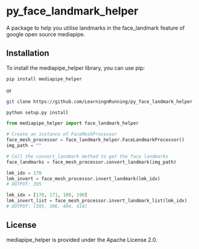 # py_face_landmark_helper
A package to help you utilise landmarks in the face_landmark feature of google open source mediapipe.



## Installation

To install the mediapipe_helper library, you can use pip:

```bash
pip install mediapipe_helper
```

or

```bash
git clone https://github.com/LearningnRunning/py_face_landmark_helper

python setup.py install
```

```python
from mediapipe_helper import face_landmark_helper

# Create an instance of FaceMeshProcessor
face_mesh_processor = face_landmark_helper.FaceLandmarkProcessor()
img_path = ""

# Call the convert_landmark method to get the face landmarks
face_landmarks = face_mesh_processor.convert_landmark(img_path)

lmk_idx = 170
lmk_invert = face_mesh_processor.invert_landmark(lmk_idx)
# OUTPUT: 395

lmk_idx = [170, 171, 180, 190]
lmk_invert_list = face_mesh_processor.invert_landmark_list(lmk_idx)
# OUTPUT: [395, 396, 404, 414]

```


## License
mediapipe_helper is provided under the Apache License 2.0. 

